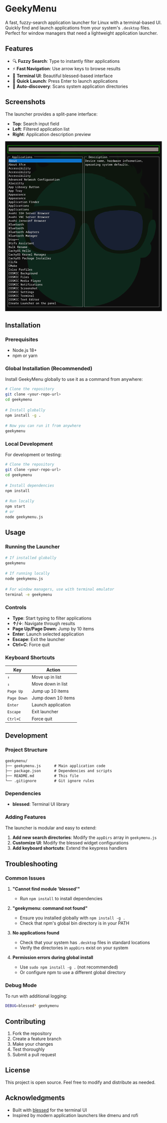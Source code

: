 # GeekyMenu

A fast, fuzzy-search application launcher for Linux with a terminal-based UI. Quickly find and launch applications from your system's `.desktop` files. Perfect for window managers that need a lightweight application launcher.

## Features

- 🔍 **Fuzzy Search**: Type to instantly filter applications
- ⚡ **Fast Navigation**: Use arrow keys to browse results
- 📱 **Terminal UI**: Beautiful blessed-based interface
- 🚀 **Quick Launch**: Press Enter to launch applications
- 📂 **Auto-discovery**: Scans system application directories

## Screenshots

The launcher provides a split-pane interface:
- **Top**: Search input field
- **Left**: Filtered application list
- **Right**: Application description preview

![GeekyMenu screenshot](./screenshot.png)

## Installation

### Prerequisites

- Node.js 18+ 
- npm or yarn

### Global Installation (Recommended)

Install GeekyMenu globally to use it as a command from anywhere:

```bash
# Clone the repository
git clone <your-repo-url>
cd geekymenu

# Install globally
npm install -g .

# Now you can run it from anywhere
geekymenu
```

### Local Development

For development or testing:

```bash
# Clone the repository
git clone <your-repo-url>
cd geekymenu

# Install dependencies
npm install

# Run locally
npm start
# or
node geekymenu.js
```

## Usage

### Running the Launcher

```bash
# If installed globally
geekymenu

# If running locally
node geekymenu.js

# For window managers, use with terminal emulator
terminal -e geekymenu
```

### Controls

- **Type**: Start typing to filter applications
- **↑/↓**: Navigate through results
- **Page Up/Page Down**: Jump by 10 items
- **Enter**: Launch selected application
- **Escape**: Exit the launcher
- **Ctrl+C**: Force quit

### Keyboard Shortcuts

| Key | Action |
|-----|--------|
| `↑` | Move up in list |
| `↓` | Move down in list |
| `Page Up` | Jump up 10 items |
| `Page Down` | Jump down 10 items |
| `Enter` | Launch application |
| `Escape` | Exit launcher |
| `Ctrl+C` | Force quit |

## Development

### Project Structure

```
geekymenu/
├── geekymenu.js      # Main application code
├── package.json      # Dependencies and scripts
├── README.md         # This file
└── .gitignore        # Git ignore rules
```

### Dependencies

- **blessed**: Terminal UI library

### Adding Features

The launcher is modular and easy to extend:

1. **Add new search directories**: Modify the `appDirs` array in `geekymenu.js`
2. **Customize UI**: Modify the blessed widget configurations
3. **Add keyboard shortcuts**: Extend the keypress handlers

## Troubleshooting

### Common Issues

1. **"Cannot find module 'blessed'"**
   - Run `npm install` to install dependencies

2. **"geekymenu: command not found"**
   - Ensure you installed globally with `npm install -g .`
   - Check that npm's global bin directory is in your PATH

3. **No applications found**
   - Check that your system has `.desktop` files in standard locations
   - Verify the directories in `appDirs` exist on your system

4. **Permission errors during global install**
   - Use `sudo npm install -g .` (not recommended)
   - Or configure npm to use a different global directory

### Debug Mode

To run with additional logging:

```bash
DEBUG=blessed* geekymenu
```

## Contributing

1. Fork the repository
2. Create a feature branch
3. Make your changes
4. Test thoroughly
5. Submit a pull request

## License

This project is open source. Feel free to modify and distribute as needed.

## Acknowledgments

- Built with [blessed](https://github.com/chjj/blessed) for the terminal UI
- Inspired by modern application launchers like dmenu and rofi 